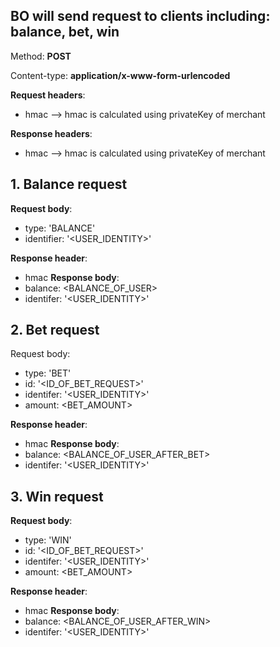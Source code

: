 ## BO will send request to clients including: balance, bet, win

Method: **POST**

Content-type: **application/x-www-form-urlencoded**

**Request headers**: 
- hmac
--> hmac is calculated using privateKey of merchant

**Response headers**:
- hmac
--> hmac is calculated using privateKey of merchant

## 1. Balance request
**Request body**: 
- type: 'BALANCE'
- identifier: '<USER_IDENTITY>'

**Response header**:
- hmac
**Response body**:
- balance: <BALANCE_OF_USER>
- identifer: '<USER_IDENTITY>'

## 2. Bet request
Request body:
- type: 'BET'
- id: '<ID_OF_BET_REQUEST>'
- identifer: '<USER_IDENTITY>'
- amount: <BET_AMOUNT>


**Response header**:
- hmac
**Response body**:
- balance: <BALANCE_OF_USER_AFTER_BET>
- identifer: '<USER_IDENTITY>'

## 3. Win request
**Request body**:
- type: 'WIN'
- id: '<ID_OF_BET_REQUEST>'
- identifer: '<USER_IDENTITY>'
- amount: <BET_AMOUNT>

**Response header**:
- hmac
**Response body**:
- balance: <BALANCE_OF_USER_AFTER_WIN>
- identifer: '<USER_IDENTITY>'
